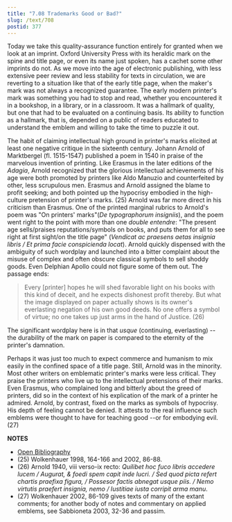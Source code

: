 ```yaml
---
title: "7.08 Trademarks Good or Bad?"
slug: /text/708
postid: 377
---
```

Today we take this quality-assurance function entirely for granted when we look at an imprint. Oxford University Press with its heraldic mark on the spine and title page, or even its name just spoken, has a cachet some other imprints do not. As we move into the age of electronic publishing, with less extensive peer review and less stability for texts in circulation, we are reverting to a situation like that of the early title page, when the maker's mark was not always a recognized guarantee. The early modern printer's mark was something you had to stop and read, whether you encountered it in a bookshop, in a library, or in a classroom. It was a hallmark of quality, but one that had to be evaluated on a continuing basis. Its ability to function as a hallmark, that is, depended on a public of readers educated to understand the emblem and willing to take the time to puzzle it out.

The habit of claiming intellectual high ground in printer's marks elicited at least one negative critique in the sixteenth century. Johann Arnold of Marktbergel (fl. 1515-1547) published a poem in 1540 in praise of the marvelous invention of printing. Like Erasmus in the later editions of the *Adagia*, Arnold recognized that the glorious intellectual achievements of his age were both promoted by printers like Aldo Manuzio and counterfeited by other, less scrupulous men. Erasmus and Arnold assigned the blame to profit seeking; and both pointed up the hypocrisy embodied in the high-culture pretension of printer's marks. (25) Arnold was far more direct in his criticism than Erasmus. One of the printed marginal rubrics to Arnold's poem was "On printers' marks"(*De typographorum insigniis*), and the poem went right to the point with more than one *double entendre*: "The present age sells/praises reputations/symbols on books, and puts them for all to see right at first sight/on the title page" (*Vendicat ac praesens aetas insignia libris / Et prima facie conspicienda locat*). Arnold quickly dispensed with the ambiguity of such wordplay and launched into a bitter complaint about the misuse of complex and often obscure classical symbols to sell shoddy goods. Even Delphian Apollo could not figure some of them out. The passage ends:

> Every [printer] hopes he will shed favorable light on his books with this kind of deceit, and he expects dishonest profit thereby. But what the image displayed on paper actually shows is its owner's everlasting negation of his own good deeds. No one offers a symbol of virtue; no one takes up just arms in the hand of Justice. (26)

The significant wordplay here is in that *usque* (continuing, everlasting) -- the durability of the mark on paper is compared to the eternity of the printer's damnation.

Perhaps it was just too much to expect commerce and humanism to mix easily in the confined space of a title page. Still, Arnold was in the minority. Most other writers on emblematic printer's marks were less critical. They praise the printers who live up to the intellectual pretensions of their marks. Even Erasmus, who complained long and bitterly about the greed of printers, did so in the context of his explication of the mark of a printer he admired. Arnold, by contrast, fixed on the marks as symbols of hypocrisy. His depth of feeling cannot be denied. It attests to the real influence such emblems were thought to have for teaching good --or for embodying evil. (27)

**NOTES**
* [Open Bibliography](/bibliography.pdf)
* (25) Wolkenhauer 1998, 164-166 and 2002, 86-88.
* (26) Arnold 1940, viii verso-ix recto: *Quilibet hoc fuco libris accedere lucem / Augurat, &amp; foedi spem capit inde lucri. / Sed quod picta refert chartis praefixa figura, / Possesor factis abnegat usque piis. / Nemo virtutis praefert insignia, nemo / Iustitiae iusta corripit arma manu*.
* (27) Wolkenhauer 2002, 86-109 gives texts of many of the extant comments; for another body of notes and commentary on applied emblems, see Sabbioneta 2003, 32-36 and passim.
